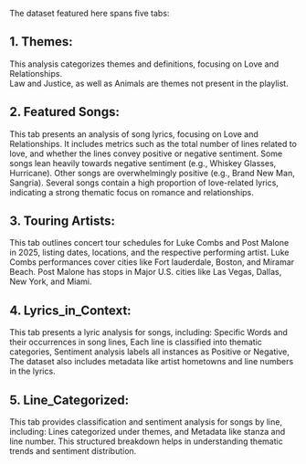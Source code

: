 The dataset featured here spans five tabs:

## 1. Themes: 
This analysis categorizes themes and definitions, focusing on Love and Relationships.
<br> Law and Justice, as well as Animals are themes not present in the playlist.

## 2. Featured Songs: 
This tab presents an analysis of song lyrics, focusing on Love and Relationships.
It includes metrics such as the total number of lines related to love, and whether the lines convey positive or negative sentiment.
Some songs lean heavily towards negative sentiment (e.g., Whiskey Glasses, Hurricane).
Other songs are overwhelmingly positive (e.g., Brand New Man, Sangria).
Several songs contain a high proportion of love-related lyrics, indicating a strong thematic focus on romance and relationships.

## 3. Touring Artists:
This tab outlines concert tour schedules for Luke Combs and Post Malone in 2025, listing dates, locations, and the respective performing artist.
Luke Combs performances cover cities like Fort lauderdale, Boston, and Miramar Beach.
Post Malone has stops in Major U.S. cities like Las Vegas, Dallas, New York, and Miami.

## 4. Lyrics_in_Context:
This tab presents a lyric analysis for songs, including:
Specific Words and their occurrences in song lines,
Each line is classified into thematic categories,
Sentiment analysis labels all instances as Positive or Negative,
The dataset also includes metadata like artist hometowns and line numbers in the lyrics.

## 5. Line_Categorized:
This tab provides classification and sentiment analysis for songs by line, including:
Lines categorized under themes, and Metadata like stanza and line number.
This structured breakdown helps in understanding thematic trends and sentiment distribution.





